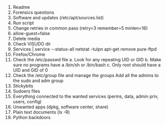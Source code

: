 1. Readme
2. Forensics questions
3. Software and updates (/etc/apt/sources.list)
4. Run script
5. Change retries in common pass (retry=3 remember=5 minlen=16)
6.  allow-guest=false
7. Delete media
8. Check VISUDO dir
9. Services | service --status-all  netstat -tulpn  apt-get remove pure-ftpd
10. Firefox/Chrome
11. Check the /etc/passwd file
	a. Look for any repeating UID or GID
	b. Make sure no programs have a /bin/sh or /bin/bash
	c. Only root should have a UID and GID of 0
12. Check the /etc/group file and manage the groups
	Add all the admins to the sudo and adm group
13. Stickybits 
14. Sudoers files
15. Everything connected to the wanted services (perms, data, admin priv, users, config)
16. Unwanted apps (dpkg, software center, share)
17. Plain text documents (ls -R)
18. Python backdoors
